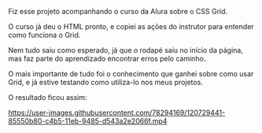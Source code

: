 Fiz esse projeto acompanhando o curso da Alura sobre o CSS Grid. 

O curso já deu o HTML pronto, e copiei as ações do instrutor para entender como funciona o Grid.

Nem tudo saiu como esperado, já que o rodapé saiu no início da página, mas faz parte do aprendizado encontrar erros pelo caminho. 

O mais importante de tudo foi o conhecimento que ganhei sobre como usar Grid, e já estive testando como utiliza-lo nos meus projetos.

O resultado ficou assim:


https://user-images.githubusercontent.com/78294169/120729441-85550b80-c4b5-11eb-9485-d543a2e2066f.mp4

